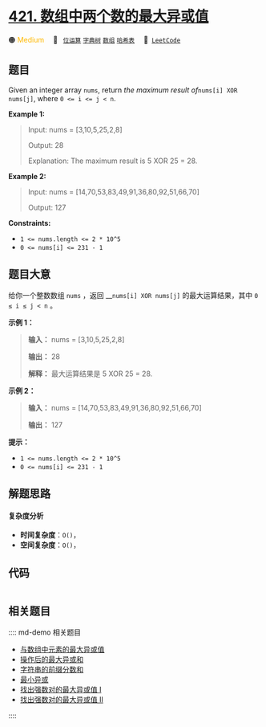 # [421. 数组中两个数的最大异或值](https://leetcode.com/problems/maximum-xor-of-two-numbers-in-an-array)

🟠 <font color=#ffb800>Medium</font>&emsp; 🔖&ensp; [`位运算`](/leetcode/outline/tag/bit-manipulation.md) [`字典树`](/leetcode/outline/tag/trie.md) [`数组`](/leetcode/outline/tag/array.md) [`哈希表`](/leetcode/outline/tag/hash-table.md)&emsp; 🔗&ensp;[`LeetCode`](https://leetcode.com/problems/maximum-xor-of-two-numbers-in-an-array)


## 题目

Given an integer array `nums`, return _the maximum result of_`nums[i] XOR
nums[j]`, where `0 <= i <= j < n`.



**Example 1:**

> Input: nums = [3,10,5,25,2,8]
> 
> Output: 28
> 
> Explanation: The maximum result is 5 XOR 25 = 28.

**Example 2:**

> Input: nums = [14,70,53,83,49,91,36,80,92,51,66,70]
> 
> Output: 127

**Constraints:**

  * `1 <= nums.length <= 2 * 10^5`
  * `0 <= nums[i] <= 231 - 1`


## 题目大意

给你一个整数数组 `nums` ，返回 __`nums[i] XOR nums[j]` 的最大运算结果，其中 `0 ≤ i ≤ j < n` 。



**示例 1：**

> 
> 
> 
> 
> 
> **输入：** nums = [3,10,5,25,2,8]
> 
> **输出：** 28
> 
> **解释：** 最大运算结果是 5 XOR 25 = 28.

**示例 2：**

> 
> 
> 
> 
> 
> **输入：** nums = [14,70,53,83,49,91,36,80,92,51,66,70]
> 
> **输出：** 127
> 
> 



**提示：**

  * `1 <= nums.length <= 2 * 10^5`
  * `0 <= nums[i] <= 231 - 1`


## 解题思路

#### 复杂度分析

- **时间复杂度**：`O()`，
- **空间复杂度**：`O()`，

## 代码

```javascript

```

## 相关题目

:::: md-demo 相关题目
- [与数组中元素的最大异或值](https://leetcode.com/problems/maximum-xor-with-an-element-from-array)
- [操作后的最大异或和](https://leetcode.com/problems/maximum-xor-after-operations)
- [字符串的前缀分数和](https://leetcode.com/problems/sum-of-prefix-scores-of-strings)
- [最小异或](https://leetcode.com/problems/minimize-xor)
- [找出强数对的最大异或值 I](https://leetcode.com/problems/maximum-strong-pair-xor-i)
- [找出强数对的最大异或值 II](https://leetcode.com/problems/maximum-strong-pair-xor-ii)

::::
